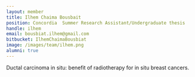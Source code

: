 ```yaml
---
layout: member
title: Ilhem Chaima Bousbait
position: Concordia  Summer Research Assistant/Undergraduate thesis
handle: ilhem
email: bousbiat.ilhem@gmail.com
bitbucket: IlhemChaimaBousbiat
image: /images/team/ilhem.png
alumni: true
---
```


Ductal carcinoma in situ: benefit of radiotherapy for in situ breast cancers.